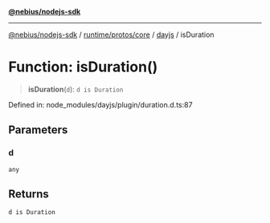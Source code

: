 [**@nebius/nodejs-sdk**](../../../../../README.md)

---

[@nebius/nodejs-sdk](../../../../../README.md) / [runtime/protos/core](../../README.md) / [dayjs](../README.md) / isDuration

# Function: isDuration()

> **isDuration**(`d`): `d is Duration`

Defined in: node_modules/dayjs/plugin/duration.d.ts:87

## Parameters

### d

`any`

## Returns

`d is Duration`
